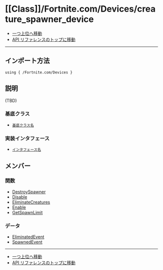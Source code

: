 # [[Class]]/Fortnite.com/Devices/creature_spawner_device

- [一つ上位へ移動](../main.md)
- [API リファレンスのトップに移動](../../../main.md)

---

## インポート方法

```verse
using { /Fortnite.com/Devices }
```

## 説明

(TBD)

### 基底クラス

- [`基底クラス名`]()

### 実装インタフェース

- [`インタフェース名`]()

## メンバー

### 関数

- [DestroySpawner](./F_DestroySpawner/main.md)
- [Disable](./F_Disable/main.md)
- [EliminateCreatures](./F_EliminateCreatures/main.md)
- [Enable](./F_Enable/main.md)
- [GetSpawnLimit](./F_GetSpawnLimit/main.md)

### データ

- [EliminatedEvent](./D_EliminatedEvent/main.md)
- [SpawnedEvent](./D_SpawnedEvent/main.md)

---

- [一つ上位へ移動](../main.md)
- [API リファレンスのトップに移動](../../../main.md)
